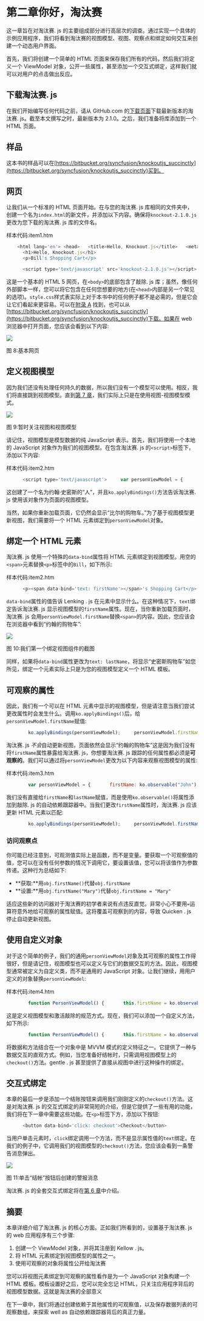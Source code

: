 # 第二章你好，淘汰赛

这一章旨在对淘汰赛. js 的主要组成部分进行高层次的调查。通过实现一个具体的示例应用程序，我们将看到淘汰赛的视图模型、视图、观察点和绑定如何交互来创建一个动态用户界面。

首先，我们将创建一个简单的 HTML 页面来保存我们所有的代码，然后我们将定义一个 ViewModel 对象，公开一些属性，甚至添加一个交互式绑定，这样我们就可以对用户的点击做出反应。

## 下载淘汰赛. js

在我们开始编写任何代码之前，请从 GitHub.com 的[下载页面](https://github.com/SteveSanderson/knockout/downloads)下载最新版本的淘汰赛. js。截至本文撰写之时，最新版本为 2.1.0。之后，我们准备将库添加到一个 HTML 页面。

## 样品

这本书的样品可以在[https://bitbucket.org/syncfusion/knockoutjs_succinctly](https://bitbucket.org/syncfusion/knockoutjs_succinctly)买到。

## 网页

让我们从一个标准的 HTML 页面开始。在与您的淘汰赛. js 库相同的文件夹中，创建一个名为`index.html`的新文件，并添加以下内容。确保将`knockout-2.1.0.js`更改为您下载的淘汰赛. js 库的文件名。

样本代码:item1.htm

```js
    <html lang='en'> <head>   <title>Hello, Knockout.js</title>   <meta charset='utf-8' />   <link rel='stylesheet' href='style.css' /> </head> <body>
      <h1>Hello, Knockout.js</h1>
      <p>Bill's Shopping Cart</p>

      <script type='text/javascript' src='knockout-2.1.0.js'></script> </body> </html>

```

这是一个基本的 HTML 5 网页，在`<body>`的底部包含了敲除. js 库；虽然，像任何外部脚本一样，您可以将它包含在任何您想要的地方(在`<head>`内部是另一个常见的选项)。`style.css`样式表实际上对于本书中的任何例子都不是必需的，但是它会让它们看起来更容易。可以在[附录 A](10.html#heading_id_78) 找到，也可以从[https://bitbucket.org/syncfusion/knockoutjs_succinctly](https://bitbucket.org/syncfusion/knockoutjs_succinctly)下载。如果在 web 浏览器中打开页面，您应该会看到以下内容:

![](img/image008.png)

图 8:基本网页

## 定义视图模型

因为我们还没有处理任何持久的数据，所以我们没有一个模型可以使用。相反，我们将直接跳到视图模型。直到[第 7 章](07.html#_Chapter_7_)，我们实际上只是在使用视图-视图模型模式。

![](img/image009.png)

图 9:暂时关注视图和视图模型

请记住，视图模型是模型数据的纯 JavaScript 表示。首先，我们将使用一个本地的 JavaScript 对象作为我们的视图模型。在包含淘汰赛. js 的`<script>`标签下，添加以下内容:

样本代码:item2.htm

```js
      <script type='text/javascript'>     var personViewModel = {       firstName: "John",       lastName: "Smith"     };     ko.applyBindings(personViewModel);   </script> </body>

```

这创建了一个名为约翰·史密斯的“人”，并且`ko.applyBindings()`方法告诉淘汰赛. js 使用该对象作为页面的视图模型。

当然，如果你重新加载页面，它仍然会显示“比尔的购物车。”为了基于视图模型更新视图，我们需要将一个 HTML 元素绑定到`personViewModel`对象。

## 绑定一个 HTML 元素

淘汰赛. js 使用一个特殊的`data-bind`属性将 HTML 元素绑定到视图模型。用空的`<span>`元素替换`<p>`标签中的`Bill`，如下所示:

样本代码:item2.htm

```js
      <p><span data-bind='text: firstName'></span>'s Shopping Cart</p>

```

`data-bind`属性的值告诉 Lenking . js 在元素中显示什么。在这种情况下，`text`绑定告诉淘汰赛. js 显示视图模型的`firstName`属性。现在，当你重新加载页面时，淘汰赛. js 会用`personViewModel.firstName`替换`<span>`的内容。因此，您应该会在浏览器中看到“约翰的购物车”:

![](img/image010.png)

图 10:我们第一个绑定视图组件的截图

同样，如果将`data-bind`属性更改为`text: lastName`，将显示“史密斯购物车”如您所见，绑定一个元素实际上只是为您的视图模型定义一个 HTML 模板。

## 可观察的属性

因此，我们有一个可以在 HTML 元素中显示的视图模型，但是请注意当我们尝试更改属性时会发生什么。调用`ko.applyBindings()`后，给`personViewModel.firstName`赋值:

```js
        ko.applyBindings(personViewModel);     personViewModel.firstName = "Ryan";

```

淘汰赛. js *不会*自动更新视图，页面依然会显示“约翰的购物车”这是因为我们没有将`firstName`属性暴露给淘汰赛. js，你想要淘汰赛. js 跟踪的任何属性都必须是**可观察的**。我们可以通过将`personViewModel`更改为以下内容来观察视图模型的属性:

样本代码:item3.htm

```js
        var personViewModel = {       firstName: ko.observable("John"),       lastName: ko.observable("Smith")     };

```

我们没有直接给`firstName`和`lastName`赋值，而是使用`ko.observable()`将属性添加到敲除. js 的自动依赖跟踪器中。当我们更改`firstName`属性时，淘汰赛. js 应该更新 HTML 元素以匹配:

```js
        ko.applyBindings(personViewModel);     personViewModel.firstName("Ryan");

```

### 访问观察点

你可能已经注意到，可观测值实际上是函数，而不是变量。要获取一个可观察值的值，您可以在没有任何参数的情况下调用它，要设置该值，您可以将该值作为参数传递。这种行为总结如下:

*   **获取:**用`obj.firstName()`代替`obj.firstName`
*   **设置:**用`obj.firstName("Mary")`代替`obj.firstName = "Mary"`

适应这些新的访问器对于淘汰赛的初学者来说有点违反直觉。非常小心不要用`=`运算符意外地给可观察的属性赋值。这将覆盖可观察到的内容，导致 Quicken . js 停止自动更新视图。

## 使用自定义对象

对于这个简单的例子，我们的通用`personViewModel`对象及其可观察的属性工作得很好，但是请记住，视图模型也可以定义与它们的数据交互的方法。因此，视图模型通常被定义为自定义类，而不是通用的 JavaScript 对象。让我们继续，用用户定义的对象替换`personViewModel`:

样本代码:item4.htm

```js
        function PersonViewModel() {       this.firstName = ko.observable("John");       this.lastName = ko.observable("Smith");     };     ko.applyBindings(new PersonViewModel());

```

这是定义视图模型和激活敲除的规范方式。现在，我们可以添加一个自定义方法，如下所示:

```js
        function PersonViewModel() {       this.firstName = ko.observable("John");       this.lastName = ko.observable("Smith");       this.checkout = function() {         alert("Trying to check out!");       };     };

```

将数据和方法结合在一个对象中是 MVVM 模式的定义特征之一。它提供了一种与数据交互的直观方式。例如，当您准备好结帐时，只需调用视图模型上的`checkout()`方法。gentle . js 甚至提供了直接从视图中进行这种操作的绑定。

## 交互式绑定

本章的最后一步是添加一个结账按钮来调用我们刚刚定义的`checkout()`方法。这是对淘汰赛. js 的交互式绑定的非常简短的介绍，但是它提供了一些有用的功能，我们将在下一章中需要这些功能。在`<p>`标签下方，添加以下按钮:

```js
      <button data-bind='click: checkout'>Checkout</button>

```

当用户单击元素时，`click`绑定调用一个方法，而不是显示属性值的`text`绑定。在我们的例子中，它调用我们的视图模型的`checkout()`方法，您应该会看到一条警告消息弹出。

![](img/image011.png)

图 11:单击“结帐”按钮后创建的警报消息

淘汰赛. js 的全套交互式绑定将在[第 6 章](06.html#_Chapter_6_Interactive)中介绍。

## 摘要

本章详细介绍了淘汰赛. js 的核心方面。正如我们所看到的，设置基于淘汰赛. js 的 web 应用程序有三个步骤:

1.  创建一个 ViewModel 对象，并将其注册到 Kellow . js。
2.  将 HTML 元素绑定到视图模型的属性之一。
3.  使用可观察的对象将属性公开给淘汰赛

您可以将视图元素绑定到可观察的属性看作是为一个 JavaScript 对象构建一个 HTML 模板。模板设置好之后，您可以完全忘记 HTML，只关注应用程序背后的视图模型数据。这就是淘汰赛的全部意义

在下一章中，我们将通过创建依赖于其他属性的可观察值，以及保存数据列表的可观察数组，来探索 well as 自动依赖跟踪器背后的真正力量。